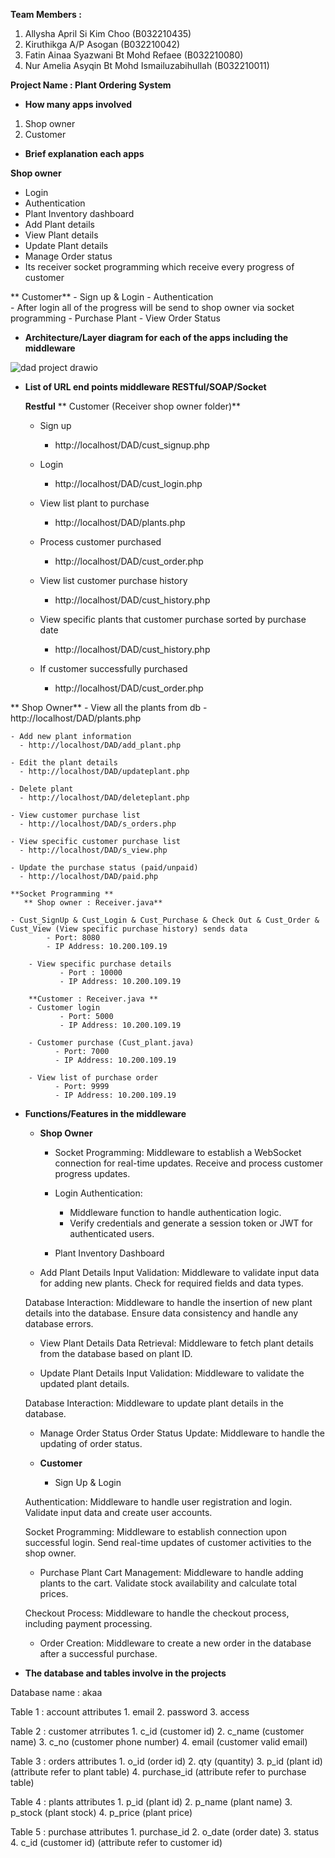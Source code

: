 **Team Members :** 
1. Allysha April Si Kim Choo (B032210435)
2. Kiruthikga A/P Asogan (B032210042)
3. Fatin Ainaa Syazwani Bt Mohd Refaee (B032210080)
4. Nur Amelia Asyqin Bt Mohd Ismailuzabihullah (B032210011)

**Project Name : Plant Ordering System**

- **How many apps involved**
  
 1. Shop owner
 2. Customer
   
- **Brief explanation each apps** 

**Shop owner**
- Login
- Authentication
- Plant Inventory dashboard
- Add Plant details
- View Plant details
- Update Plant details
- Manage Order status
- Its receiver socket programming which receive every progress of customer

** Customer**
    - Sign up & Login
      - Authentication  
      - After login all of the progress will be send to shop owner via socket programming
    - Purchase Plant
    - View Order Status

- **Architecture/Layer diagram for each of the apps including the middleware**


![dad project  drawio](https://github.com/AllyshaApril/DAD-Project-Plant-Shop-/assets/129834240/38bc4405-e1e4-411a-8952-c38e76cc7561)






   
- **List of URL end points middleware RESTful/SOAP/Socket** 

  **Restful** 
 ** Customer (Receiver shop owner folder)**
    - Sign up 
        - http://localhost/DAD/cust_signup.php
    
    - Login 
        - http://localhost/DAD/cust_login.php

    - View list plant to purchase
        - http://localhost/DAD/plants.php
    
    - Process customer purchased
       - http://localhost/DAD/cust_order.php

    - View list customer purchase history
        - http://localhost/DAD/cust_history.php
    
    - View specific plants that customer purchase sorted by purchase date
        - http://localhost/DAD/cust_history.php

    - If customer successfully purchased
       - http://localhost/DAD/cust_order.php
  
 ** Shop Owner**
    - View all the plants from db
       - http://localhost/DAD/plants.php
    
    - Add new plant information
      - http://localhost/DAD/add_plant.php
    
    - Edit the plant details
      - http://localhost/DAD/updateplant.php

    - Delete plant 
      - http://localhost/DAD/deleteplant.php
    
    - View customer purchase list  
      - http://localhost/DAD/s_orders.php
    
    - View specific customer purchase list
      - http://localhost/DAD/s_view.php
    
    - Update the purchase status (paid/unpaid)
      - http://localhost/DAD/paid.php

    **Socket Programming **
       ** Shop owner : Receiver.java**

  	- Cust_SignUp & Cust_Login & Cust_Purchase & Check Out & Cust_Order & Cust_View (View specific purchase history) sends data
      		- Port: 8080
      		- IP Address: 10.200.109.19

        - View specific purchase details
               - Port : 10000
               - IP Address: 10.200.109.19

        **Customer : Receiver.java **
        - Customer login 
               - Port: 5000
      	       - IP Address: 10.200.109.19

        - Customer purchase (Cust_plant.java)
              - Port: 7000
              - IP Address: 10.200.109.19

        - View list of purchase order  
              - Port: 9999
              - IP Address: 10.200.109.19

- **Functions/Features in the middleware**

  - **Shop Owner**
      -  Socket Programming:
        	Middleware to establish a WebSocket connection for real-time updates.
                Receive and process customer progress updates.    


    - Login
    Authentication:
        - Middleware function to handle authentication logic.
        - Verify credentials and generate a session token or JWT for authenticated users.
 
    - Plant Inventory Dashboard
   
   - Add Plant Details
   Input Validation:
        Middleware to validate input data for adding new plants.
        Check for required fields and data types.

    Database Interaction:
        Middleware to handle the insertion of new plant details into the database.
        Ensure data consistency and handle any database errors.

   - View Plant Details
   Data Retrieval:
        Middleware to fetch plant details from the database based on plant ID.
       
   - Update Plant Details
   Input Validation:
        Middleware to validate the updated plant details.
      
   Database Interaction:
        Middleware to update plant details in the database.
       
   - Manage Order Status
   Order Status Update:
        Middleware to handle the updating of order status.


   - **Customer**
     - Sign Up & Login

    Authentication:
        Middleware to handle user registration and login.
        Validate input data  and create user accounts.
       
    Socket Programming:
        Middleware to establish connection upon successful login.
        Send real-time updates of customer activities to the shop owner.

   - Purchase Plant
     Cart Management:
        Middleware to handle adding plants to the cart.
        Validate stock availability and calculate total prices.

    Checkout Process:
        Middleware to handle the checkout process, including payment processing.
      
   - Order Creation:
        Middleware to create a new order in the database after a successful purchase.


- **The database and tables involve in the projects**

Database name : akaa

Table 1 : account 
attributes 1. email 
           2. password
	   3. access

Table 2 : customer
atrributes 1. c_id (customer id)
	   2. c_name (customer name)
           3. c_no (customer phone number)
           4. email (customer valid email)

Table 3 : orders
attributes 1. o_id (order id)
	   2. qty (quantity)
           3. p_id (plant id) (attribute refer to plant table)
           4. purchase_id (attribute refer to purchase table)

Table 4 : plants
attributes 1. p_id (plant id)
           2. p_name (plant name)
           3. p_stock (plant stock)
           4. p_price (plant price)

Table 5 : purchase 
attributes 1. purchase_id 
           2. o_date (order date)
           3. status 
           4. c_id (customer id) (attribute refer to customer id)
